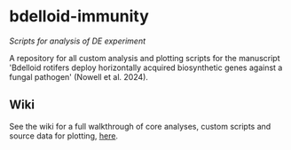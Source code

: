 # bdelloid-immunity
_Scripts for analysis of DE experiment_

A repository for all custom analysis and plotting scripts for the manuscript 'Bdelloid rotifers deploy horizontally acquired biosynthetic genes against a fungal pathogen' (Nowell et al. 2024).

## Wiki

See the wiki for a full walkthrough of core analyses, custom scripts and source data for plotting, [here](https://github.com/reubwn/bdelloid-immunity/wiki). 
